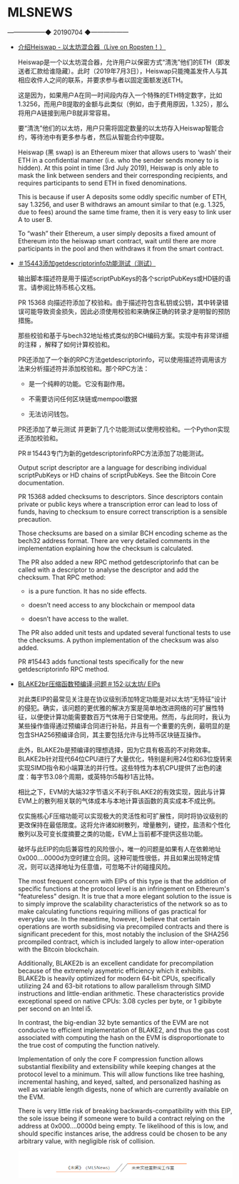 # ​MLSNEWS
——————◆
20190704
◆——————
* [介绍Heiswap - 以太坊混合器（Live on Ropsten！）](https://kndrck.co/posts/introducing_heiswap/?ref=tokendaily)

  Heiswap是一个以太坊混合器，允许用户以保密方式“清洗”他们的ETH（即发送者汇款给谁隐藏）。此时（2019年7月3日），Heiswap只能掩盖发件人与其相应收件人之间的联系，并要求参与者以固定面额发送ETH。

  这是因为，如果用户A在同一时间段内存入一个特殊的ETH特定数字，比如1.3256，而用户B提取的金额与此类似（例如，由于费用原因，1.325），那么将用户A链接到用户B就非常容易。

  要“清洗”他们的以太坊，用户只需将固定数量的以太坊存入Heiswap智能合约，等待池中有更多参与者，然后从智能合约中提取。

  Heiswap (黑 swap) is an Ethereum mixer that allows users to ‘wash’ their ETH in a confidential manner (i.e. who the sender sends money to is hidden). At this point in time (3rd July 2019), Heiswap is only able to mask the link between senders and their corresponding recipients, and requires participants to send ETH in fixed denominations.

  This is because if user A deposits some oddly specific number of ETH, say 1.3256, and user B withdraws an amount similar to that (e.g. 1.325, due to fees) around the same time frame, then it is very easy to link user A to user B.

  To “wash” their Ethereum, a user simply deposits a fixed amount of Ethereum into the heiswap smart contract, wait until there are more participants in the pool and then withdraws it from the smart contract.
* [＃15443添加getdescriptorinfo功能测试（测试）](https://bitcoin-core-review-club.github.io/15443.html?ref=tokendaily)

  输出脚本描述符是用于描述scriptPubKeys的各个scriptPubKeys或HD链的语言。请参阅比特币核心文档。

  PR 15368 向描述符添加了校验和。由于描述符包含私钥或公钥，其中转录错误可能导致资金损失，因此必须使用校验和来确保正确的转录才是明智的预防措施。

  那些校验和基于与bech32地址格式类似的BCH编码方案。实现中有非常详细的注释 ，解释了如何计算校验和。

  PR还添加了一个新的RPC方法getdescriptorinfo，可以使用描述符调用该方法来分析描述符并添加校验和。那个RPC方法：
 
  * 是一个纯粹的功能。它没有副作用。
  
  * 不需要访问任何区块链或mempool数据

  * 无法访问钱包。
  
  PR还添加了单元测试 并更新了几个功能测试以使用校验和。一个Python实现 还添加校验和。

  PR＃15443专门为新的getdescriptorinfoRPC方法添加了功能测试。

  Output script descriptor are a language for describing individual scriptPubKeys or HD chains of scriptPubKeys. See the Bitcoin Core documentation.

  PR 15368 added checksums to descriptors. Since descriptors contain private or public keys where a transcription error can lead to loss of funds, having to checksum to ensure correct transcription is a sensible precaution.

  Those checksums are based on a similar BCH encoding scheme as the bech32 address format. There are very detailed comments in the implementation explaining how the checksum is calculated.

  The PR also added a new RPC method getdescriptorinfo that can be called with a descriptor to analyse the descriptor and add the checksum. That RPC method:

  * is a pure function. It has no side effects.

  * doesn’t need access to any blockchain or mempool data

  * doesn’t have access to the wallet.

  The PR also added unit tests and updated several functional tests to use the checksums. A python implementation of the checksum was also added.

  PR #15443 adds functional tests specifically for the new getdescriptorinfo RPC method.
* [BLAKE2b`F`压缩函数预编译·问题＃152·以太坊/ EIPs](https://github.com/ethereum/EIPs/issues/152?ref=tokendaily)

  对此类EIP的最常见关注是在协议级别添加特定功能是对以太坊“无特征”设计的侵犯。确实，该问题的更优雅的解决方案是简单地改进网络的可扩展性特征，以便使计算功能需要数百万气体用于日常使用。然而，与此同时，我认为某些操作值得通过预编译合同进行补贴，并且有一个重要的先例，最明显的是包含SHA256预编译合同，其主要包括允许与比特币区块链互操作。

  此外，BLAKE2b是预编译的理想选择，因为它具有极高的不对称效率。BLAKE2b针对现代64位CPU进行了大量优化，特别是利用24位和63位旋转来实现SIMD指令和小端算法的并行性。这些特性为本机CPU提供了出色的速度：每字节3.08个周期，或英特尔i5每秒1吉比特。

  相比之下，EVM的大端32字节语义不利于BLAKE2的有效实现，因此与计算EVM上的散列相关联的气体成本与本地计算该函数的真实成本不成比例。

  仅实施核心F压缩功能可以实现极大的灵活性和可扩展性，同时将协议级别的更改保持在最低限度。这将允许诸如树散列，增量散列，键控，盐渍和个性化散列以及可变长度摘要之类的功能，EVM上当前都不提供这些功能。

  破坏与此EIP的向后兼容性的风险很小，唯一的问题是如果有人在依赖地址0x000....0000d为空时建立合同。这种可能性很低，并且如果出现特定情况，则可以选择地址为任意值，可忽略不计的碰撞风险。

  The most frequent concern with EIPs of this type is that the addition of specific functions at the protocol level is an infringement on Ethereum's "featureless" design. It is true that a more elegant solution to the issue is to simply improve the scalability characteristics of the network so as to make calculating functions requiring millions of gas practical for everyday use. In the meantime, however, I believe that certain operations are worth subsidising via precompiled contracts and there is significant precedent for this, most notably the inclusion of the SHA256 prcompiled contract, which is included largely to allow inter-operation with the Bitcoin blockchain.

  Additionally, BLAKE2b is an excellent candidate for precompilation because of the extremely asymetric efficiency which it exhibits. BLAKE2b is heavily optimized for modern 64-bit CPUs, specifically utilizing 24 and 63-bit rotations to allow parallelism through SIMD instructions and little-endian arithmetic. These characteristics provide exceptional speed on native CPUs: 3.08 cycles per byte, or 1 gibibyte per second on an Intel i5.

  In contrast, the big-endian 32 byte semantics of the EVM are not conducive to efficient implementation of BLAKE2, and thus the gas cost associated with computing the hash on the EVM is disproportionate to the true cost of computing the function natively.

  Implementation of only the core F compression function allows substantial flexibility and extensibility while keeping changes at the protocol level to a minimum. This will allow functions like tree hashing, incremental hashing, and keyed, salted, and personalized hashing as well as variable length digests, none of which are currently available on the EVM.

  There is very little risk of breaking backwards-compatibility with this EIP, the sole issue being if someone were to build a contract relying on the address at 0x000....0000d being empty. Te likelihood of this is low, and should specific instances arise, the address could be chosen to be any arbitrary value, with negligible risk of collision.
  
  ![](/image/footlogo.png)
